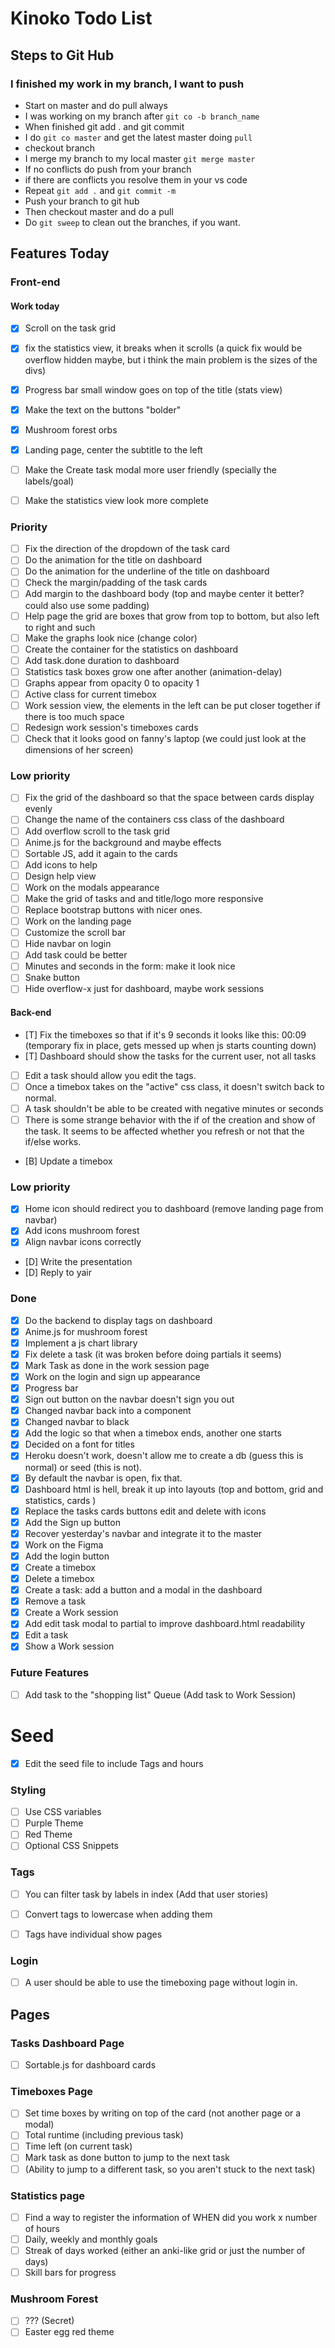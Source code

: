 # Kinoko Todo List

## Steps to Git Hub

### I finished my work in my branch, I want to push
- Start on master and do pull always
- I was working on my branch after `git co -b branch_name`
- When finished git add . and git commit
- I do `git co master` and get the latest master doing `pull`
- checkout branch
- I merge my branch to my local master `git merge master`
- If no conflicts do push from your branch
- if there are conflicts you resolve them in your vs code
- Repeat `git add .` and `git commit -m`
- Push your branch to git hub
- Then checkout master and do a pull
- Do `git sweep` to clean out the branches, if you want.

## Features Today


### Front-end

#### Work today
- [X] Scroll on the task grid
- [X] fix the statistics view, it breaks when it scrolls (a quick fix would be overflow hidden maybe, but i think the main problem is the sizes of the divs)
- [X] Progress bar small window goes on top of the title (stats view)
- [X] Make the text on the buttons "bolder"
- [X] Mushroom forest orbs
- [X] Landing page, center the subtitle to the left
- [ ] Make the Create task modal more user friendly (specially the labels/goal)
- [ ] Make the statistics view look more complete




### Priority
- [ ] Fix the direction of the dropdown of the task card
- [ ] Do the animation for the title on dashboard
- [ ] Do the animation for the underline of the title on dashboard
- [ ] Check the margin/padding of the task cards
- [ ] Add margin to the dashboard body (top and maybe center it better? could also use some padding)
- [ ] Help page the grid are boxes that grow from top to bottom, but also left to right and such
- [ ] Make the graphs look nice (change color)
- [ ] Create the container for the statistics on dashboard
- [ ] Add task.done duration to dashboard
- [ ] Statistics task boxes grow one after another (animation-delay)
- [ ] Graphs appear from opacity 0 to opacity 1
- [ ] Active class for current timebox
- [ ] Work session view, the elements in the left can be put closer together if there is too much space
- [ ] Redesign work session's timeboxes cards
- [ ] Check that it looks good on fanny's laptop (we could just look at the dimensions of her screen)

### Low priority
- [ ] Fix the grid of the dashboard so that the space between cards display evenly
- [ ] Change the name of the containers css class of the dashboard
- [ ] Add overflow scroll to the task grid
- [ ] Anime.js for the background and maybe effects
- [ ] Sortable JS, add it again to the cards
- [ ] Add icons to help
- [ ] Design help view
- [ ] Work on the modals appearance
- [ ] Make the grid of tasks and and title/logo more responsive
- [ ] Replace bootstrap buttons with nicer ones.
- [ ] Work on the landing page
- [ ] Customize the scroll bar
- [ ] Hide navbar on login
- [ ] Add task could be better
- [ ] Minutes and seconds in the form: make it look nice
- [ ] Snake button
- [ ] Hide overflow-x just for dashboard, maybe work sessions

#### Back-end
- [T] Fix the timeboxes so that if it's 9 seconds it looks like this: 00:09 (temporary fix in place, gets messed up when js starts counting down)
- [T] Dashboard should show the tasks for the current user, not all tasks
- [ ] Edit a task should allow you edit the tags.
- [ ] Once a timebox takes on the "active" css class, it doesn't switch back to normal.
- [ ] A task shouldn't be able to be created with negative minutes or seconds
- [ ] There is some strange behavior with the if of the creation and show of the task. It seems to be affected whether you refresh or not that the if/else works.
- [B] Update a timebox


### Low priority
- [X] Home icon should redirect you to dashboard (remove landing page from navbar)
- [X] Add icons mushroom forest
- [X] Align navbar icons correctly
- [D] Write the presentation
- [D] Reply to yair


### Done
- [X] Do the backend to display tags on dashboard
- [X] Anime.js for mushroom forest
- [X] Implement a js chart library
- [X] Fix delete a task (it was broken before doing partials it seems)
- [X] Mark Task as done in the work session page
- [X] Work on the login and sign up appearance
- [X] Progress bar
- [X] Sign out button on the navbar doesn't sign you out
- [x] Changed navbar back into a component
- [x] Changed navbar to black
- [X] Add the logic so that when a timebox ends, another one starts
- [x] Decided on a font for titles
- [X] Heroku doesn't work, doesn't allow me to create a db (guess this is normal) or seed (this is not).
- [X] By default the navbar is open, fix that.
- [X] Dashboard html is hell, break it up into layouts (top and bottom, grid and statistics, cards  )
- [X] Replace the tasks cards buttons edit and delete with icons
- [X] Add the Sign up button
- [X] Recover yesterday's navbar and integrate it to the master
- [X] Work on the Figma
- [X] Add the login button
- [X] Create a timebox
- [X] Delete a timebox
- [X] Create a task: add a button and a modal in the dashboard
- [X] Remove a task
- [X] Create a Work session
- [x] Add edit task modal to partial to improve dashboard.html readability
- [X] Edit a task
- [X] Show a Work session

### Future Features
- [ ] Add task to the "shopping list" Queue (Add task to Work Session)

# Seed
- [x] Edit the seed file to include Tags and hours

### Styling
- [ ] Use CSS variables
- [ ] Purple Theme
- [ ] Red Theme
- [ ] Optional CSS Snippets

### Tags
- [ ] You can filter task by labels in index (Add that user stories)
- [ ] Convert tags to lowercase when adding them
- [ ] Tags have individual show pages


### Login
- [ ] A user should be able to use the timeboxing page without login in.

## Pages

### Tasks Dashboard Page
- [ ] Sortable.js for dashboard cards

### Timeboxes Page
- [ ] Set time boxes by writing on top of the card (not another page or a modal)
- [ ] Total runtime (including previous task)
- [ ] Time left (on current task)
- [ ] Mark task as done button to jump to the next task
- [ ] (Ability to jump to a different task, so you aren't stuck to the next task)

### Statistics page
- [ ] Find a way to register the information of WHEN did you work x number of hours
- [ ] Daily, weekly and monthly goals
- [ ] Streak of days worked (either an anki-like grid or just the number of days)
- [ ] Skill bars for progress

### Mushroom Forest
- [ ] ??? (Secret)
- [ ] Easter egg red theme
